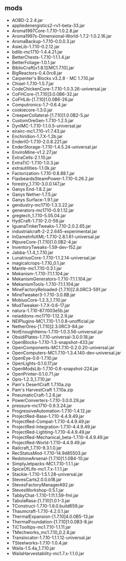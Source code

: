 ## mods
* AOBD-2.2.4.jar
* appliedenergistics2-rv1-beta-33.jar
* Aroma1997Core-1.7.10-1.0.2.8.jar
* Aroma1997s-Dimensional-World-1.7.2-1.0.2.16.jar
* AromaBackup-1.7.10-0.0.0.3.jar
* AsieLib-1.7.10-0.2.12.jar
* bdlib-mc1710-1.4.4.21.jar
* BetterChests-1.7.10-1.1.1.4.jar
* BetterFoliage-1.0.1.jar
* BiblioCraft[v1.8.1][MC1.7.10].jar
* BigReactors-0.4.0rc8.jar
* Carpenter's Blocks v3.2.8 - MC 1.7.10.jar
* Chisel-1.7.10-1.5.7.jar
* CodeChickenCore-1.7.10-1.0.3.26-universal.jar
* CoFHCore-[1.7.10]3.0.0B6-32.jar
* CoFHLib-[1.7.10]1.0.0B6-26.jar
* Computronics-1.7-0.6.4.jar
* cookiecore-1.3.0.jar
* CreeperCollateral-[1.7.10]1.0.0B2-5.jar
* CustomOreGen-1.7.10-1.2.5.jar
* DynIMC-1.7.10-1.1.0.5-universal.jar
* eirairc-mc1.7.10-v1.7.43.jar
* Enchiridion-1.7.X-1.2b.jar
* EnderIO-1.7.10-2.0.8.221.jar
* EnderStorage-1.7.10-1.4.5.24-universal.jar
* EnviroMine-v1.2.27.jar
* ExtraCells-2.1.10.jar
* ExtraTiC-1.7.10-1.0.3.jar
* extrautilities-1.1.0k.jar
* Factorization-1.7.10-0.8.88.1.jar
* FlaxbeardsSteamPower-1.7.10-0.26.2.jar
* forestry_1.7.10-3.0.0.147.jar
* Ganys End-1.8.2.jar
* Ganys Nether-1.7.5.jar
* Ganys Surface-1.9.1.jar
* gendustry-mc1710-1.3.3.22.jar
* generators-mc1710-0.9.1.12.jar
* gregtech_1.7.10-5.05.04.jar
* HydCraft-1.7.10-2.0-59.jar
* IguanaTinkerTweaks-1.7.10-2.0.2.65.jar
* industrialcraft-2-2.2.645-experimental.jar
* InGameInfoXML-1.7.10-2.8.1.61-universal.jar
* INpureCore-[1.7.10]1.0.0B2-4.jar
* InventoryTweaks-1.59-dev-152.jar
* Jabba-1.1.4_1.7.10.jar
* LunatriusCore-1.7.10-1.1.2.14-universal.jar
* magicalcrops-1.7.10_0.1.jar
* Mantle-mc1.7.10-0.3.1.jar
* Mekanism-1.7.10-7.1.1.104.jar
* MekanismGenerators-1.7.10-7.1.1.104.jar
* MekanismTools-1.7.10-7.1.1.104.jar
* MineFactoryReloaded-[1.7.10]2.8.0RC3-591.jar
* MineTweaker3-1.7.10-3.0.8B.jar
* MobiusCore-1.2.3_1.7.10.jar
* ModTweaker-1.7.X-0.6-17.jar
* natura-1.7.10-87.f003e5b.jar
* neiaddons-mc1710-1.12.2.9.jar
* NEIPlugins-MC1.7.10-1.1.0.8-unofficial.jar
* NetherOres-[1.7.10]2.3.0RC3-84.jar
* NotEnoughItems-1.7.10-1.0.3.56-universal.jar
* ObsidiPlates-1.7.10-universal-3.0.0.18.jar
* OpenBlocks-1.7.10-1.3-snapshot-433.jar
* OpenComponents-MC1.7.10-0.2.0.20-universal.jar
* OpenComputers-MC1.7.10-1.3.4.140-dev-universal.jar
* OpenEye-0.6-1.7.10.jar
* OpenLights-0.1.0.17.jar
* OpenModsLib-1.7.10-0.6-snapshot-224.jar
* OpenPrinter-0.1.0.71.jar
* Opis-1.2.3_1.7.10.jar
* Pam's DesertCraft 1.7.10a.zip
* Pam's HarvestCraft 1.7.10a.zip
* PneumaticCraft-1.2.6.jar
* PowerConverters-1.7.10-3.0.0.29.jar
* pressure-mc1710-0.9.3.24.jar
* ProgressiveAutomation-1.7.10-1.4.12.jar
* ProjectRed-Base-1.7.10-4.4.9.49.jar
* ProjectRed-Compat-1.7.10-4.4.9.49.jar
* ProjectRed-Integration-1.7.10-4.4.9.49.jar
* ProjectRed-Lighting-1.7.10-4.4.9.49.jar
* ProjectRed-Mechanical_beta-1.7.10-4.4.9.49.jar
* ProjectRed-World-1.7.10-4.4.9.49.jar
* Railcraft_1.7.10-9.3.1.0.jar
* RecStatusMod-1.7.10-14.9d85503.jar
* RedstoneArsenal-[1.7.10]1.1.0B4-10.jar
* SimplyJetpacks-MC1.7.10-1.1.1.jar
* SpiceOfLife-mc1.7.x-1.1.1.jar
* Stackie-1.7.10-1.5.1.28-universal.jar
* StevesCarts2.0.0.b18.jar
* StevesFactoryManagerA92.jar
* StevesWorkshop-0.5.1.jar
* TabbyChat-1.7.10-1.11.1.59-fml.jar
* TabulaRasa-[1.7.10]1.0.1-3.jar
* TConstruct-1.7.10-1.6.0.build659.jar
* Thaumcraft-1.7.10-4.2.0.1.jar
* ThermalExpansion-[1.7.10]4.0.0B5-13.jar
* ThermalFoundation-[1.7.10]1.0.0B3-8.jar
* TiCTooltips-mc1.7.10-1.1.11.jar
* TMechworks_mc1.7.10_0.2.8.jar
* Translocator-1.7.10-1.1.1.12-universal.jar
* TSteelworks-1.7.10-1.0.4.jar
* Waila-1.5.4a_1.7.10.jar
* WailaHarvestability-mc1.7.x-1.1.0.jar
